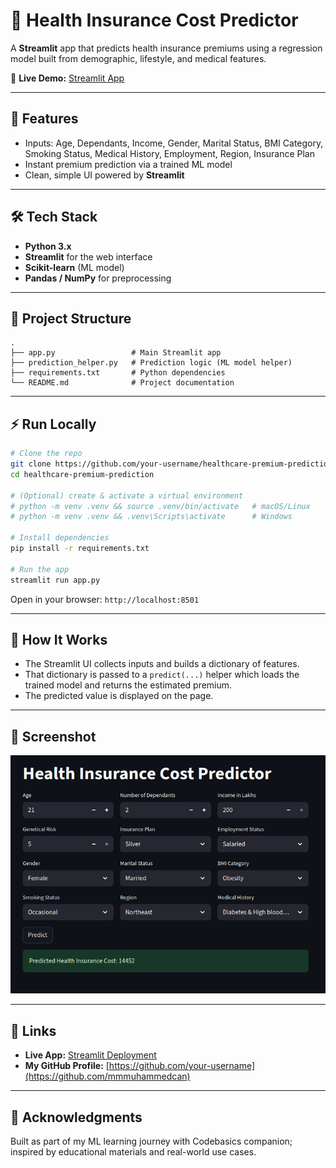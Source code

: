 # 🏥 Health Insurance Cost Predictor

A **Streamlit** app that predicts health insurance premiums using a regression model built from demographic, lifestyle, and medical features.

🔗 **Live Demo:** [Streamlit App](https://ml-project-healthcare-premium-prediction-iwn8eit7kp4brxl3j8gdf.streamlit.app)

---

## 🚀 Features
- Inputs: Age, Dependants, Income, Gender, Marital Status, BMI Category, Smoking Status, Medical History, Employment, Region, Insurance Plan  
- Instant premium prediction via a trained ML model  
- Clean, simple UI powered by **Streamlit**

---

## 🛠️ Tech Stack
- **Python 3.x**
- **Streamlit** for the web interface
- **Scikit-learn** (ML model)
- **Pandas / NumPy** for preprocessing

---

## 📂 Project Structure
~~~text
.
├── app.py                 # Main Streamlit app
├── prediction_helper.py   # Prediction logic (ML model helper)
├── requirements.txt       # Python dependencies
└── README.md              # Project documentation
~~~

---

## ⚡ Run Locally
~~~bash
# Clone the repo
git clone https://github.com/your-username/healthcare-premium-prediction.git
cd healthcare-premium-prediction

# (Optional) create & activate a virtual environment
# python -m venv .venv && source .venv/bin/activate   # macOS/Linux
# python -m venv .venv && .venv\Scripts\activate      # Windows

# Install dependencies
pip install -r requirements.txt

# Run the app
streamlit run app.py
~~~

Open in your browser: `http://localhost:8501`

---

## 🧠 How It Works
- The Streamlit UI collects inputs and builds a dictionary of features.  
- That dictionary is passed to a `predict(...)` helper which loads the trained model and returns the estimated premium.  
- The predicted value is displayed on the page.  

---

## 📸 Screenshot 
![App Screenshot](screenshot.png)

---

## 🔗 Links
- **Live App:** [Streamlit Deployment](https://ml-project-healthcare-premium-prediction-iwn8eit7kp4brxl3j8gdf.streamlit.app)  
- **My GitHub Profile:** [https://github.com/your-username](https://github.com/mmmuhammedcan)

---

## 🙏 Acknowledgments
Built as part of my ML learning journey with Codebasics companion; inspired by educational materials and real-world use cases.
